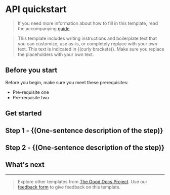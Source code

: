 # API quickstart

> If you need more information about how to fill in this template, read the accompanying [guide](https://gitlab.com/tgdp/templates/-/blob/v1.2.0/api-quickstart/guide-quickstart.md).

> This template includes writing instructions and boilerplate text that you can customize, use as-is, or completely replace with your own text. This text is indicated in {(curly brackets)}. Make sure you replace the placeholders with your own text.


## Before you start

Before you begin, make sure you meet these prerequisites:

* Pre-requisite one
* Pre-requisite two

## Get started

## Step 1 - {(One-sentence description of the step)}

<!-- Fill in more details, as needed. -->

## Step 2 - {(One-sentence description of the step)}

<!-- Fill in more details, as needed. -->

<!-- Add steps, as needed. -->

## What's next

<!-- If you've gotten a new user over the threshold using your API, what should they do next? -->

---

> Explore other templates from [The Good Docs Project](https://thegooddocsproject.dev/). Use our [feedback form](https://thegooddocsproject.dev/feedback/?template=API%20quickstart) to give feedback on this template.